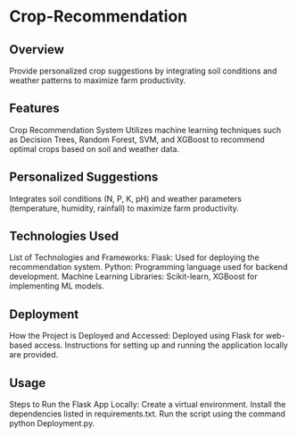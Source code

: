 # Crop-Recommendation

##  Overview
Provide personalized crop suggestions by integrating soil conditions and weather patterns to maximize farm productivity.

## Features
Crop Recommendation System
Utilizes machine learning techniques such as Decision Trees, Random Forest, SVM, and XGBoost to recommend optimal crops based on soil and weather data.

## Personalized Suggestions
Integrates soil conditions (N, P, K, pH) and weather parameters (temperature, humidity, rainfall) to maximize farm productivity.

## Technologies Used
List of Technologies and Frameworks:
Flask: Used for deploying the recommendation system.
Python: Programming language used for backend development.
Machine Learning Libraries: Scikit-learn, XGBoost for implementing ML models.
## Deployment
How the Project is Deployed and Accessed:
Deployed using Flask for web-based access.
Instructions for setting up and running the application locally are provided.
## Usage
Steps to Run the Flask App Locally:
Create a virtual environment.
Install the dependencies listed in requirements.txt.
Run the script using the command python Deployment.py.
